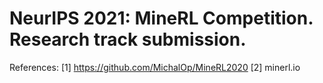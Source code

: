 # NeurIPS 2021: MineRL Competition. Research track submission.


References:
[1] https://github.com/MichalOp/MineRL2020
[2] minerl.io

